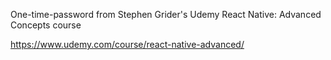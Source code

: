 One-time-password from Stephen Grider's Udemy React Native: Advanced Concepts course


https://www.udemy.com/course/react-native-advanced/
